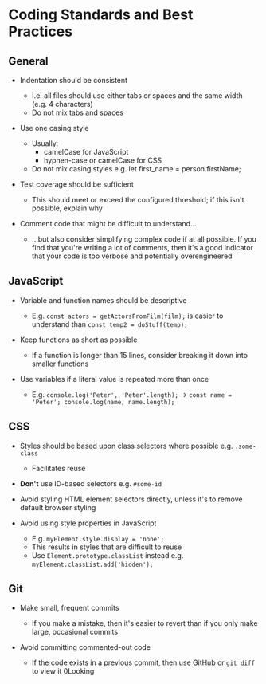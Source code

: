 # Coding Standards and Best Practices

## General

* Indentation should be consistent
  * I.e. all files should use either tabs or spaces and the same width (e.g. 4 characters)
  * Do not mix tabs and spaces

* Use one casing style
  * Usually:
    * camelCase for JavaScript
    * hyphen-case or camelCase for CSS
  * Do not mix casing styles e.g. let first_name = person.firstName;

* Test coverage should be sufficient
  * This should meet or exceed the configured threshold; if this isn't possible, explain why
* Comment code that might be difficult to understand...
  * ...but also consider simplifying complex code if at all possible. If you find that you're writing a lot of comments, then it's a good indicator that your code is too verbose and potentially overengineered


## JavaScript

* Variable and function names should be descriptive
  * E.g. `const actors = getActorsFromFilm(film);` is easier to understand than `const temp2 = doStuff(temp);`

* Keep functions as short as possible
  * If a function is longer than 15 lines, consider breaking it down into smaller functions

* Use variables if a literal value is repeated more than once
  * E.g. `console.log('Peter', 'Peter'.length);` -> `const name = 'Peter'; console.log(name, name.length);`


## CSS

* Styles should be based upon class selectors where possible e.g. `.some-class`
  * Facilitates reuse

* **Don't** use ID-based selectors e.g. `#some-id`
* Avoid styling HTML element selectors directly, unless it's to remove default browser styling

* Avoid using style properties in JavaScript
  * E.g. `myElement.style.display = 'none';`
  * This results in styles that are difficult to reuse
  * Use `Element.prototype.classList` instead e.g. `myElement.classList.add('hidden');`


## Git

* Make small, frequent commits
  * If you make a mistake, then it's easier to revert than if you only make large, occasional commits

* Avoid committing commented-out code
  * If the code exists in a previous commit, then use GitHub or `git diff` to view it
0Looking
